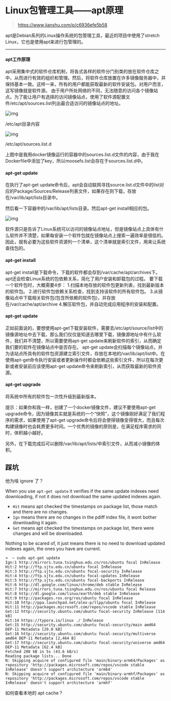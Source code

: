 # Linux包管理工具——apt原理

> https://www.jianshu.com/p/c6936efe5b58

apt是Debian系列的Linux操作系统的包管理工具，最近的项目中使用了stretch Linux，它也是使用apt来进行包管理的。

------

#### apt工作原理

apt采用集中式的软件仓库机制，将各式各样的软件分门别类的放在软件仓库之中，从而进行有效的组织和管理。然后，将软件仓库放置在许多镜像服务器中，并保持基本一致。这样一来，所有的用户都能获取最新的软件安装包。对用户而言，这写镜像就是软件源。
 由于用户所处网络的不同，无法随意的访问各个镜像站点。为了能让用户有选择的访问镜像站点，使用了软件源配置文件/etc/apt/sources.list列出最合适访问的镜像站点的地址。

![img](https:////upload-images.jianshu.io/upload_images/2779961-9e7e2292bf7a4a1f.png?imageMogr2/auto-orient/strip|imageView2/2/w/1200/format/webp)

/etc/apt目录内容

![img](https:////upload-images.jianshu.io/upload_images/2779961-54ccfd908b4153f8.png?imageMogr2/auto-orient/strip|imageView2/2/w/1200/format/webp)

/etc/apt/sources.list.d

上图中是我用docker镜像运行的容器中的sources.list.d文件的内容，由于我在Dockerfile中添加了key，所以moosefs.list会存在于sources.list.d中。

#### apt-get update

在执行了apt-get update命令后，apt会自动联网寻找source.list.d文件中的list对应的Package/Sources/Release列表文件，如果存在则下载，存放在/var/lib/apt/lists目录中。

然后看一下容器中的/var/lib/apt/lists目录。然后apt-get install相应的包。

![img](https:////upload-images.jianshu.io/upload_images/2779961-3ba5a5befdd0ea56.png?imageMogr2/auto-orient/strip|imageView2/2/w/1200/format/webp)

软件源只是告诉了Linux系统可以访问的镜像站点地址，但是镜像站点上具体有什么软件并不清楚，如果每安装一个软件包就在镜像站点上搜索一遍效率是很低的。因此，就有必要为这些软件资源列一个清单，这个清单就是索引文件，用来让系统查找包的。

#### apt-get install

apt-get install是下载命令，下载的软件都会存到/var/cache/apt/archives下。
 apt还会检查Linux系统的包依赖关系，简化了用户安装和卸载包的过程。
 要下载一个软件包时，大概需要4步：
 1.扫描本地存放的软件包更新列表，找到最新版本的软件包。
 2.进行软件包依赖关系检查，找到支持该软件的所有软件包。
 3.从镜像站点中下载相关软件包(包含所依赖的软件包)，并存放在/var/cache/apt/archive
 4.解压软件包，并自动完成应用程序的安装和配置。

#### apt-get update

正如前面说的，要想使用apt-get下载安装软件，需要去/etc/apt/source/list中的镜像源地址中去下载，那么我们仅仅是知道去哪里下载，镜像源地址中有什么软件，我们并不清楚，所以需要使用apt-get update来刷新软件的索引，从而确定我们要的软件在镜像站点中是否存在。
 apt-get update会扫描每个镜像站点，并为该站点所具有的软件包资源建立索引文件，存放在本地的/var/lib/apt/list中。在使用apt-get命令执行安装或者更新操作时都会依赖这些索引文件，所以在每次更新或者安装前应该使用apt-get update命令来刷新索引，从而获取最新的软件资源。

#### apt-get upgrade

将系统中所有的软件包一次性升级到最新版本。

提示：如果你和我一样，创建了一个docker镜像文件，建议不要使用apt-get upgrade命令，因为镜像其实就是系统的一个“快照”，这个镜像刚好满足了我们程序的需求，如果使用了apt-get upgrade命令后将会使得镜像变得很大，而且每次构建镜像时也会耗费更多时间。一个优秀的镜像的原则是，在满足程序需求的同时，体积越小越好。

另外，在下载完成后可以删除/var/lib/apt/lists/中索引文件，从而减小镜像的体积。



## 踩坑

他为啥 ignore 了？

When you use `apt-get update` it verifies if the same update indexes need downloading, if not it does not download the same updated indexes again.

- `Hit` means apt checked the timestamps on package list, those match and there are no changes.
- `Ign` means there are no changes in the pdiff index file, it wont bother downloading it again.
- `Get` means apt checked the timestamps on package list, there were changes and will be downloaded.

Nothing to be scared of, it just means there is no need to download updated indexes again, the ones you have are current.

```
➜  ~ sudo apt-get update
Ign:1 http://mirrors.tuna.tsinghua.edu.cn/ros/ubuntu focal InRelease
Hit:2 http://ftp.sjtu.edu.cn/ubuntu focal InRelease                                                                                       
Hit:3 http://ftp.sjtu.edu.cn/ubuntu focal-security InRelease                                                                                                                                
Hit:4 http://ftp.sjtu.edu.cn/ubuntu focal-updates InRelease                                                                                                                                 
Hit:5 http://ftp.sjtu.edu.cn/ubuntu focal-backports InRelease                                                                                                                               
Hit:6 http://dl.google.com/linux/chrome/deb stable InRelease                                                                                                                                
Hit:7 http://mirrors.tuna.tsinghua.edu.cn/ros/ubuntu focal Release                                                                                                                          
Hit:8 http://dl.google.com/linux/earth/deb stable InRelease                                                                                                                              
Hit:9 http://packages.ros.org/ros/ubuntu focal InRelease                                                                                                                                 
Hit:10 http://ppa.launchpad.net/alex-p/llpp/ubuntu focal InRelease                                                                                                                
Hit:11 http://packages.microsoft.com/repos/vscode stable InRelease                                                                                          
Get:12 http://security.ubuntu.com/ubuntu focal-security InRelease [114 kB]             
Hit:14 https://typora.io/linux ./ InRelease                      
Get:15 http://security.ubuntu.com/ubuntu focal-security/main amd64 DEP-11 Metadata [29.0 kB]
Get:16 http://security.ubuntu.com/ubuntu focal-security/multiverse amd64 DEP-11 Metadata [2,464 B]
Get:17 http://security.ubuntu.com/ubuntu focal-security/universe amd64 DEP-11 Metadata [62.4 kB]
Fetched 208 kB in 5s (43.6 kB/s)                                         
Reading package lists... Done
N: Skipping acquire of configured file 'main/binary-arm64/Packages' as repository 'http://packages.microsoft.com/repos/vscode stable InRelease' doesn't support architecture 'arm64'
N: Skipping acquire of configured file 'main/binary-armhf/Packages' as repository 'http://packages.microsoft.com/repos/vscode stable InRelease' doesn't support architecture 'armhf'
```

如何查看本地的 apt cache？

